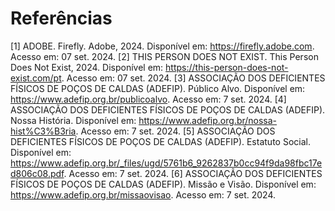 # Referências

[1] ADOBE. Firefly. Adobe, 2024. Disponível em: https://firefly.adobe.com. Acesso em: 07 set. 2024.
[2] THIS PERSON DOES NOT EXIST. This Person Does Not Exist, 2024. Disponível em: https://this-person-does-not-exist.com/pt. Acesso em: 07 set. 2024.
[3] ASSOCIAÇÃO DOS DEFICIENTES FÍSICOS DE POÇOS DE CALDAS (ADEFIP). Público Alvo. Disponível em: https://www.adefip.org.br/publicoalvo. Acesso em: 7 set. 2024.
[4] ASSOCIAÇÃO DOS DEFICIENTES FÍSICOS DE POÇOS DE CALDAS (ADEFIP). Nossa História. Disponível em: https://www.adefip.org.br/nossa-hist%C3%B3ria. Acesso em: 7 set. 2024.
[5] ASSOCIAÇÃO DOS DEFICIENTES FÍSICOS DE POÇOS DE CALDAS (ADEFIP). Estatuto Social. Disponível em: https://www.adefip.org.br/_files/ugd/5761b6_9262837b0cc94f9da98fbc17ed806c08.pdf. Acesso em: 7 set. 2024.
[6] ASSOCIAÇÃO DOS DEFICIENTES FÍSICOS DE POÇOS DE CALDAS (ADEFIP). Missão e Visão. Disponível em: https://www.adefip.org.br/missaovisao. Acesso em: 7 set. 2024.
